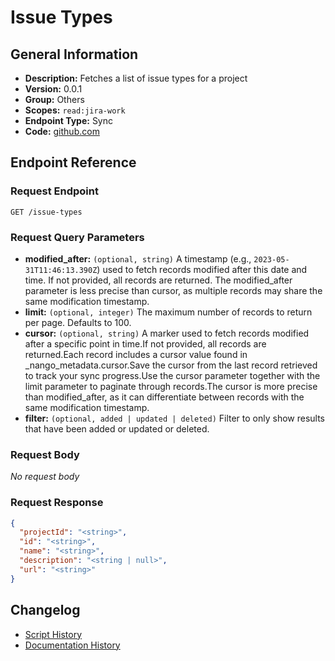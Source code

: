 # Issue Types

## General Information

- **Description:** Fetches a list of issue types for a project
- **Version:** 0.0.1
- **Group:** Others
- **Scopes:** `read:jira-work`
- **Endpoint Type:** Sync
- **Code:** [github.com](https://github.com/NangoHQ/integration-templates/tree/main/integrations/jira/syncs/issue-types.ts)


## Endpoint Reference

### Request Endpoint

`GET /issue-types`

### Request Query Parameters

- **modified_after:** `(optional, string)` A timestamp (e.g., `2023-05-31T11:46:13.390Z`) used to fetch records modified after this date and time. If not provided, all records are returned. The modified_after parameter is less precise than cursor, as multiple records may share the same modification timestamp.
- **limit:** `(optional, integer)` The maximum number of records to return per page. Defaults to 100.
- **cursor:** `(optional, string)` A marker used to fetch records modified after a specific point in time.If not provided, all records are returned.Each record includes a cursor value found in _nango_metadata.cursor.Save the cursor from the last record retrieved to track your sync progress.Use the cursor parameter together with the limit parameter to paginate through records.The cursor is more precise than modified_after, as it can differentiate between records with the same modification timestamp.
- **filter:** `(optional, added | updated | deleted)` Filter to only show results that have been added or updated or deleted.

### Request Body

_No request body_

### Request Response

```json
{
  "projectId": "<string>",
  "id": "<string>",
  "name": "<string>",
  "description": "<string | null>",
  "url": "<string>"
}
```

## Changelog

- [Script History](https://github.com/NangoHQ/integration-templates/commits/main/integrations/jira/syncs/issue-types.ts)
- [Documentation History](https://github.com/NangoHQ/integration-templates/commits/main/integrations/jira/syncs/issue-types.md)

<!-- END  GENERATED CONTENT -->

